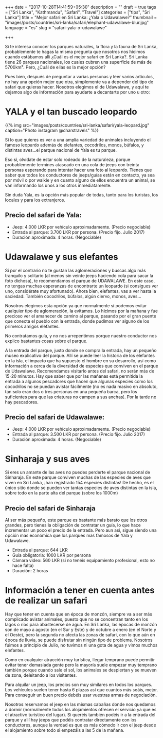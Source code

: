 +++
date = "2017-10-28T14:41:59+05:30"
description = ""
draft = true
tags = ["Sri Lanka", "Kathmandu", "Safari", "Travel"]
categories = ["tips", "Sri Lanka"]
title = "Mejor safari en Sri Lanka: ¿Yala o Udawalawe?"
thumbnail = "images/posts/countries/sri-lanka/safari/elephant-udawalawe-blur.jpg"
language = "es"
slug = "safari-yala-o-udawalawe"

+++

Si te interesa conocer los parques naturales, la flora y la fauna de Sri Lanka, probablemente te hagas la misma pregunta que nosotros nos hicimos cuando estábamos allí ¿Cuál es el mejor safari en Sri Lanka?.
Sri Lanka tiene 26 parques nacionales, los cuales cubren una superficie de más de 5700km². Pero, ¿Cuál de ellas es la mejor opción?

Pues bien, después de preguntar a varias personas y leer varios artículos, no hay una opción mejor que otra, simplemente va a depender del tipo de safari que quieras hacer. 
Nosotros elegimos el de Udawalawe, y aquí te dejamos algo de información para ayudarte a decantarte por uno u otro:


# YALA y el tan buscado leopardo

{{% img src="images/posts/countries/sri-lanka/safari/yala-leopard.jpg" caption="Photo instagram @charstravels" %}}

Si lo que quieres es ver a una amplia variedad de animales incluyendo el famoso leopardo además de elefantes, cocodrilos, monos, búfalos, y distintas aves…el parque nacional de Yala es tu parque. 

Eso sí, olvídate de estar solo rodeado de la naturaleza, porque probablemente termines atascado en una cola de jeeps con treinta personas esperando para intentar hacer una foto al leopardo. Tienes que saber que todos los conductores de jeeps/guías están en contacto, ya sea por móvil o por walkie y en cuanto alguno de ellos encuentra un animal, se van informando los unos a los otros inmediatamente.

Sin duda Yala, es la opción más popular de todas, tanto para los turistas, los locales y para los extranjeros.

## Precio del safari de Yala: 
* Jeep: 4.000 LKR por vehículo aproximadamente. (Precio negociable)
* Entrada al parque: 3.700 LKR por persona. (Precio fijo. Julio 2017)
* Duración aproximada: 4 horas. (Negociable)


# Udawalawe y sus elefantes

Si por el contrario no te gustan las aglomeraciones y buscas algo más tranquilo y solitario (al menos sin veinte jeeps haciendo cola para sacar la foto dichosa), te recomendamos el parque de UDAWALAWE. 
En este caso, no tengas muchas esperanzas de encontrarte un leopardo (si consigues ver uno, considérate muy afortunado). Ahora bien, elefantes, vas a ver hasta la saciedad. También cocodrilos, búfalos, algún ciervo, monos, aves...

Nosotros elegimos esta opción ya que normalmente si podemos evitar cualquier tipo de aglomeración, la evitamos. Lo hicimos por la mañana y fue precioso ver el amanecer de camino al parque, pasando por el gran puente que conecta el pueblo con la entrada, donde pudimos ver alguno de los primeros amigos elefantes.

No contratamos guía, y no nos arrepentimos porque nuestro conductor nos explico bastantes cosas sobre el parque.

A la entrada del parque, justo donde se compra la entrada, hay un pequeño museo explicativo del parque. Allí se puede leer la historia de los elefantes en la isla, el impacto que ha supuesto el hombre en su desarrollo, así como información a cerca de la diversidad de especies que conviven en el parque de Udawalawe. Recomendamos visitarlo antes del safari, no serán más de 15-20 minutos.
Hay que saber que por las mañanas está permitida la entrada a algunos pescadores que hacen que algunas especies como los cocodrilos no se puedan avistar fácilmente (no es nada masivo en absoluto, tan solo eran dos o tres personas en una pequeña barca, pero los suficientes para que las criaturas no campen a sus anchas). Por la tarde no hay pescadores.

## Precio del safari de Udawalawe:
* Jeep: 4.000 LKR por vehículo aproximadamente. (Precio negociable)
* Entrada al parque: 3.500 LKR por persona. (Precio fijo. Julio 2017)
* Duración aproximada: 4 horas. (Negociable)

# Sinharaja y sus aves

Si eres un amante de las aves no puedes perderte el parque nacional de Sinharaja. En este parque conviven muchas de las especies de aves que viven en Sri Lanka, ¡han registrado 154 especies distintas! De hecho, es el único sitio donde se pueden ver tantas especies de aves distintas en la isla, sobre todo en la parte alta del parque (sobre los 1000m)

## Precio del safari de Sinharaja

Al ser más pequeño, este parque es bastante más barato que los otros grandes, pero tienes la obligación de contratar un guía, lo que hace incrementar un poco el precio de la entrada.  Pero aun así, sigue siendo una opción mas económica que los parques mas famosos de Yala y Udawalawe.

* Entrada al parque: 644 LKR
* Guía obligatoria: 1000 LKR por persona
* Cámara video: 560 LKR (si no tenéis equipamiento profesional, esto no hace falta)
* Duración: 2 horas

# Información a tener en cuenta antes de realizar un safari

Hay que tener en cuenta que en época de monzón, siempre va a ser más complicado avistar animales, puesto que no se concentran tanto en los lagos o ríos para abastecerse de agua. En Sri Lanka, las épocas de monzón son de mayo a agosto (en el Sur y Este) y de octubre a enero (en el Norte y el Oeste), pero la segunda no afecta las zonas de safari, con lo que aún en época de lluvia, se puede disfrutar sin ningún tipo de problema. Nosotros fuimos a principio de Julio, no tuvimos ni una gota de agua y vimos muchos elefantes.

Como en cualquier atracción muy turística, llegar temprano puede permitir evitar tener demasiada gente pero la mayoría suele empezar muy temprano también porque cuando sale el sol, los animales se despiertan y se mueven de zona, deleitando a los visitantes.

Para alquilar un jeep, los precios son muy similares en todos los parques. Los vehículos suelen tener hasta 6 plazas así que cuantos más seáis, mejor. Para conseguir un buen precio debéis usar vuestras armas de negociación.

Nosotros reservamos el jeep en las mismas cabañas donde nos quedamos a dormir (normalmente todos los alojamientos ofrecen el servicio ya que es el atractivo turístico del lugar). Si queréis también podéis ir a la entrada del parque y allí hay jeeps que podéis contratar directamente con los conductores, aunque la verdad es que es más cómodo ir con el jeep desde el alojamiento sobre todo si empezáis a las 5 de la mañana.
